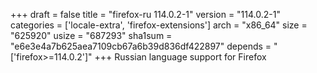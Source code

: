 +++
draft = false
title = "firefox-ru 114.0.2-1"
version = "114.0.2-1"
categories = ['locale-extra', 'firefox-extensions']
arch = "x86_64"
size = "625920"
usize = "687293"
sha1sum = "e6e3e4a7b625aea7109cb67a6b39d836df422897"
depends = "['firefox>=114.0.2']"
+++
Russian language support for Firefox